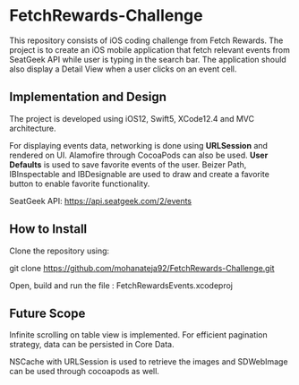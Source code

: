 # FetchRewards-Challenge

This repository consists of iOS coding challenge from Fetch Rewards. The project is to create an iOS mobile application that fetch relevant events from SeatGeek API while user is typing in the search bar. The application should also display a Detail View when a user clicks on an event cell.

## Implementation and Design

The project is developed using iOS12, Swift5, XCode12.4 and MVC architecture. 

For displaying events data, networking is done using **URLSession** and rendered on UI. Alamofire through CocoaPods can also be used. **User Defaults** is used to save favorite events of the user. Beizer Path, IBInspectable and IBDesignable are used to draw and create a favorite button to enable favorite functionality.

SeatGeek API: https://api.seatgeek.com/2/events

## How to Install

Clone the repository using:

git clone https://github.com/mohanateja92/FetchRewards-Challenge.git

Open, build and run the file : FetchRewardsEvents.xcodeproj

## Future Scope

Infinite scrolling on table view is implemented. For efficient pagination strategy, data can be persisted in Core Data. 

NSCache with URLSession is used to retrieve the images and SDWebImage can be used through cocoapods as well.




